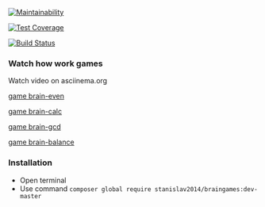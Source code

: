 [![Maintainability](https://api.codeclimate.com/v1/badges/1db84019161675dd1aaf/maintainability)](https://codeclimate.com/github/Stanislav2014/project-lvl1-s360/maintainability)

[![Test Coverage](https://api.codeclimate.com/v1/badges/1db84019161675dd1aaf/test_coverage)](https://codeclimate.com/github/Stanislav2014/project-lvl1-s360/test_coverage)

[![Build Status](https://travis-ci.org/Stanislav2014/project-lvl1-s360.svg?branch=master)](https://travis-ci.org/Stanislav2014/project-lvl1-s360)

### Watch how work games 

Watch video on asciinema.org 

[game brain-even](https://asciinema.org/a/0YhYXABPnpgkfC9D3JzQ8vNsc)

[game brain-calc](https://asciinema.org/a/nGBkeXTTMP1MItxEAGxm1pDFK)

[game brain-gcd](https://asciinema.org/a/ZSXlDfRSaQsTOYTk2PwwTqfTe)

[game brain-balance](https://asciinema.org/a/I0klNM4r1bYtBGt3Ky3ZJ17Za)

### Installation

* Open terminal
* Use command `composer global require stanislav2014/braingames:dev-master
`
